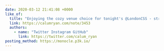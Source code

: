 ```yaml
---
date: 2020-03-12 21:41:08 +0000
like_of:
  title: "Enjoying the cozy venue choice for tonight's @LondonCSS - streaming …"
  link: https://calumryan.com/note/3453
  authors:
    - name: "Twitter Instagram GitHub"
      link: https://twitter.com/calum_ryan
posting_method: https://monocle.p3k.io/
---
```

